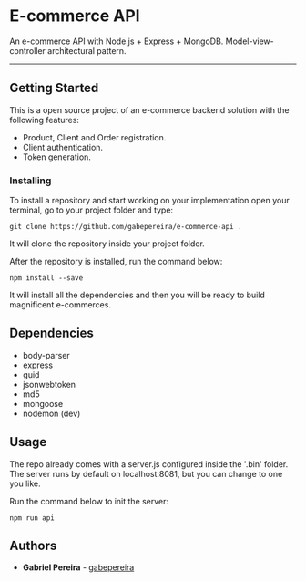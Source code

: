 # E-commerce API
An e-commerce API with Node.js + Express + MongoDB.
Model-view-controller architectural pattern.

---------------

## Getting Started

This is a open source project of an e-commerce backend solution with the following features:

- Product, Client and Order registration.
- Client authentication.
- Token generation.

### Installing

To install a repository and start working on your implementation open your terminal, go to your project folder and type:
```
git clone https://github.com/gabepereira/e-commerce-api .
```

It will clone the repository inside your project folder.

After the repository is installed, run the command below:
```
npm install --save
```
It will install all the dependencies and then you will be ready to build magnificent e-commerces.

## Dependencies

- body-parser
- express
- guid
- jsonwebtoken
- md5
- mongoose
- nodemon (dev)

## Usage

The repo already comes with a server.js configured inside the '.bin' folder.
The server runs by default on localhost:8081, but you can change to one you like.

Run the command below to init the server:
```
npm run api
```

## Authors

* **Gabriel Pereira** - [gabepereira](https://github.com/gabepereira)